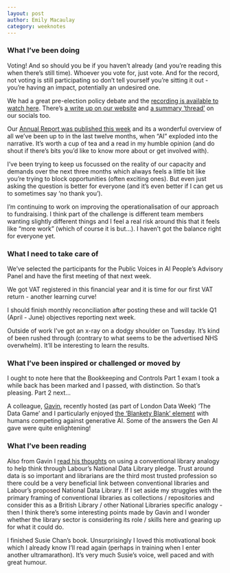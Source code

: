 ```yaml
---
layout: post
author: Emily Macaulay
category: weeknotes
---
```

### What I’ve been doing
Voting! And so should you be if you haven’t already (and you’re reading this when there’s still time). Whoever you vote for, just vote. And for the record, not voting is still participating so don’t tell yourself you’re sitting it out - you’re having an impact, potentially an undesired one.

We had a great pre-election policy debate and the [recording is available to watch here](https://youtu.be/gZ-tdt74-KA). There’s [a write up on our website](https://connectedbydata.org/events/2024-06-25-general-election-event) and [a summary ‘thread’](https://x.com/ConnectedByData/status/1808145684337484238) on our socials too. 

Our [Annual Report was published this week](https://connectedbydata.org/annual-report/2023/) and its a wonderful overview of all we’ve been up to in the last twelve months, when “AI” exploded into the narrative.  It’s worth a cup of tea and a read in my humble opinion (and do shout if there’s bits you’d like to know more about or get involved with).

I’ve been trying to keep us focussed on the reality of our capacity and demands over the next three months which always feels a little bit like you’re trying to block opportunities (often exciting ones). But even just asking the question is better for everyone (and it’s even better if I can get us to sometimes say ‘no thank you’).

I’m continuing to work on improving the operationalisation of our approach to fundraising. I think part of the challenge is different team members wanting slightly different things and I feel a real risk around this that it feels like “more work” (which of course it is but…). I haven’t got the balance right for everyone yet.


### What I need to take care of
We’ve selected the participants for the Public Voices in AI People’s Advisory Panel and have the first meeting of that next week.

We got VAT registered in this financial year and it is time for our first VAT return - another learning curve!

I should finish monthly reconciliation after posting these and will tackle Q1 (April - June) objectives reporting next week.  

Outside of work I’ve got an x-ray on a dodgy shoulder on Tuesday. It’s kind of been rushed through (contrary to what seems to be the advertised NHS overwhelm).  It’ll be interesting to learn the results.


### What I’ve been inspired or challenged or moved by
I ought to note here that the Bookkeeping and Controls Part 1 exam I took a while back has been marked and I passed, with distinction. So that’s pleasing. Part 2 next…

A colleague, [Gavin](https://connectedbydata.org/people/gavin-freeguard), recently hosted (as part of London Data Week) ‘The Data Game’ and I particularly enjoyed [the ‘Blankety Blank’ element](https://youtu.be/xBNyzYHOKUY?si=QLVxkvUvN2Pka7NA&t=6834) with humans competing against generative AI.  Some of the answers the Gen AI gave were quite enlightening!


### What I’ve been reading
Also from Gavin I [read his thoughts](https://t.co/fWVIDwRKe4) on using a conventional library analogy to help think through Labour’s National Data Library pledge. Trust around data is so important and librarians are the third most trusted profession so there could be a very beneficial link between conventional libraries and Labour’s proposed National Data Library. If I set aside my struggles with the primary framing of conventional libraries as collections / repositories and consider this as a British Library / other National Libraries specific analogy - then I think there’s some interesting points made by Gavin and I wonder whether the library sector is considering its role / skills here and gearing up for what it could do.

I finished Susie Chan’s book. Unsurprisingly I loved this motivational book which I already know I’ll read again (perhaps in training when I enter another ultramarathon). It’s very much Susie’s voice, well paced and with great humour.